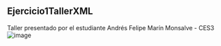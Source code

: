 ## Ejercicio1TallerXML
Taller presentado por el estudiante Andrés Felipe Marín Monsalve - CES3
![image](https://user-images.githubusercontent.com/104180294/172491945-bb21bcc5-bde1-45f8-814f-339ad078225c.png)
